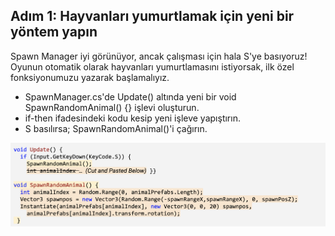 ## Adım 1: Hayvanları yumurtlamak için yeni bir yöntem yapın

Spawn Manager iyi görünüyor, ancak çalışması için hala S'ye basıyoruz! Oyunun otomatik olarak hayvanları yumurtlamasını istiyorsak, ilk özel fonksiyonumuzu yazarak başlamalıyız.

- SpawnManager.cs'de Update() altında yeni bir void SpawnRandomAnimal() {} işlevi oluşturun.
- if-then ifadesindeki kodu kesip yeni işleve yapıştırın.
- S basılırsa; SpawnRandomAnimal()'i çağırın.

![figures](https://raw.githubusercontent.com/Kodluyoruz/taskforce/main/unity-junior-programmer/make-new-method-spawn-animals/figures/CWC_A.4.5_image1.png)
